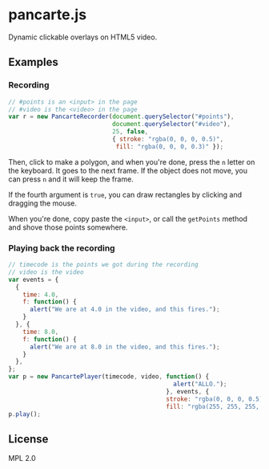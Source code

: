pancarte.js
===========

Dynamic clickable overlays on HTML5 video.

## Examples

### Recording

```javascript
// #points is an <input> in the page
// #video is the <video> in the page
var r = new PancarteRecorder(document.querySelector("#points"),
                             document.querySelector("#video"),
                             25, false,
                             { stroke: "rgba(0, 0, 0, 0.5)",
                              fill: "rgba(0, 0, 0, 0.3)" });
```

Then, click to make a polygon, and when you're done, press the `n` letter on the
keyboard. It goes to the next frame. If the object does not move, you can press
`n` and it will keep the frame.

If the fourth argument is `true`, you can draw rectangles by clicking and
dragging the mouse.

When you're done, copy paste the `<input>`, or call the `getPoints` method and
shove those points somewhere.

### Playing back the recording

```javascript
// timecode is the points we got during the recording
// video is the video
var events = {
  {
    time: 4.0,
    f: function() {
      alert("We are at 4.0 in the video, and this fires.");
    }
  }, {
    time: 8.0,
    f: function() {
      alert("We are at 8.0 in the video, and this fires.");
    }
  },
};
var p = new PancartePlayer(timecode, video, function() {
                                              alert("ALLO.");
                                            }, events, {
                                            stroke: "rgba(0, 0, 0, 0.5)",
                                            fill: "rgba(255, 255, 255, 0.3)" });
p.play();
```

## License
MPL 2.0


